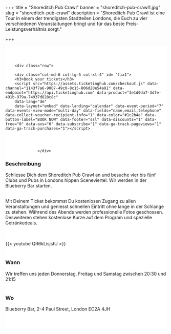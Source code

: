 ﻿+++
title = "Shoreditch Pub Crawl"
banner = "shoreditch-pub-crawl1.jpg"
slug = "shoreditch-pub-crawl"
description = "Shoreditch Pub Crawl ist eine Tour in einem der trendigsten Stadtteilen Londons, die Euch zu vier verschiedenen Veranstaltungen bringt und für das beste Preis-Leistungsverhältnis sorgt."

+++

<section class="mbr-section" id="msg-box5-1w" style="background-color: rgb(255, 255, 255); padding-top: 40px; padding-bottom: 40px;">
    <div class="container">

        <div class="row">

        <div class="col-md-6 col-lg-5 col-xl-4" id= "fix1">
        <h3>Book your tickets</h3>
        <script src="https://assets.ticketinghub.com/checkout.js" data-channel="1143f7a6-9007-49c0-8c15-806d20e54a91" data-endpoint="https://api.ticketinghub.com" data-product="3e1d0da7-3d7e-491b-979a-74937d828c8c"
        data-lang="de"
        data-layout="embed" data-landing="calendar" data-event-period="7" data-events-view-mode="multi-day" data-fields="name,email,telephone" data-collect-voucher-recipient-info="1" data-color="#1c2b4e" data-button-label="BOOK NOW" data-footer="ssl" data-discounts="1" data-free="0" data-avs="0" data-subscribe="1" data-ga-track-pageviews="1" data-ga-track-purchases="1"></script>




                  </div>
<div class="col-md-6 col-lg-7 col-xl-8"><h3 class="mbr-section-title display-2">Beschreibung</h3>

Schliesse Dich dem Shoreditch Pub Crawl an und besuche vier bis fünf Clubs und Pubs in Londons hippen Sceneviertel. Wir werden in der Blueberry Bar starten. <br><br>


Mit Deinem Ticket bekommst Du kostenlosen Zugang zu allen Veranstaltungen und geniesst schnellen Eintritt ohne lange in der Schlange zu stehen. Während des Abends werden  professionelle Fotos geschossen.  Desweiteren stehen kostenlose Kurze auf dem Program und spezielle Getränkedeals.


<br>
<br>
{{< youtube QR6kLisjstU >}}
<br>
<br>
<h3 class="mbr-section-title display-2">Wann</h3>
Wir treffen uns jeden Donnerstag, Freitag und Samstag zwischen 20:30 und 21:15
<br>
<br>

<h3 class="mbr-section-title display-2">Wo</h3>
Blueberry Bar, 2-4 Paul Street, London EC2A 4JH
<br>
<br>
<script src='https://static.citymapper.com/js/embed/widget.js' data-slug='t2y58w' data-width=600 ></script></div>


</section>
